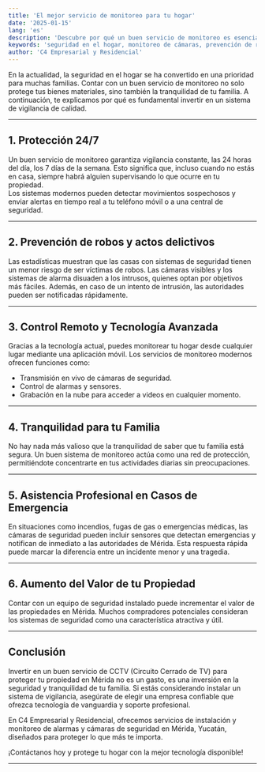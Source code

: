 ```yaml
---
title: 'El mejor servicio de monitoreo para tu hogar'
date: '2025-01-15'
lang: 'es'
description: 'Descubre por qué un buen servicio de monitoreo es esencial para proteger tu hogar y garantizar la seguridad de tu familia.'
keywords: 'seguridad en el hogar, monitoreo de cámaras, prevención de robos, tecnología de vigilancia, tranquilidad familiar, asistencia en emergencias, valor de la propiedad'
author: 'C4 Empresarial y Residencial'
---
```


En la actualidad, la seguridad en el hogar se ha convertido en una prioridad para muchas familias. Contar con un buen servicio de monitoreo no solo protege tus bienes materiales, sino también la tranquilidad de tu familia. A continuación, te explicamos por qué es fundamental invertir en un sistema de vigilancia de calidad.

---

## 1. **Protección 24/7**

Un buen servicio de monitoreo garantiza vigilancia constante, las 24 horas del día, los 7 días de la semana. Esto significa que, incluso cuando no estás en casa, siempre habrá alguien supervisando lo que ocurre en tu propiedad.  
Los sistemas modernos pueden detectar movimientos sospechosos y enviar alertas en tiempo real a tu teléfono móvil o a una central de seguridad.

---

## 2. **Prevención de robos y actos delictivos**

Las estadísticas muestran que las casas con sistemas de seguridad tienen un menor riesgo de ser víctimas de robos. Las cámaras visibles y los sistemas de alarma disuaden a los intrusos, quienes optan por objetivos más fáciles. Además, en caso de un intento de intrusión, las autoridades pueden ser notificadas rápidamente.

---

## 3. **Control Remoto y Tecnología Avanzada**

Gracias a la tecnología actual, puedes monitorear tu hogar desde cualquier lugar mediante una aplicación móvil.
Los servicios de monitoreo modernos ofrecen funciones como:  
- Transmisión en vivo de cámaras de seguridad.  
- Control de alarmas y sensores.  
- Grabación en la nube para acceder a videos en cualquier momento.

---

## 4. **Tranquilidad para tu Familia**

No hay nada más valioso que la tranquilidad de saber que tu familia está segura. Un buen sistema de monitoreo actúa como una red de protección, permitiéndote concentrarte en tus actividades diarias sin preocupaciones.

---

## 5. **Asistencia Profesional en Casos de Emergencia**

En situaciones como incendios, fugas de gas o emergencias médicas, las cámaras de seguridad pueden incluir sensores que detectan emergencias y notifican de inmediato a las autoridades de Mérida.
Esta respuesta rápida puede marcar la diferencia entre un incidente menor y una tragedia.

---

## 6. **Aumento del Valor de tu Propiedad**

Contar con un equipo de seguridad instalado puede incrementar el valor de las propiedades en Mérida. Muchos compradores potenciales consideran los sistemas de seguridad como una característica atractiva y útil.

---

## Conclusión

Invertir en un buen servicio de CCTV (Circuito Cerrado de TV) para proteger tu propiedad en Mérida no es un gasto, es una inversión en la seguridad y tranquilidad de tu familia. Si estás considerando instalar un sistema de vigilancia, asegúrate de elegir una empresa confiable que ofrezca tecnología de vanguardia y soporte profesional.

En C4 Empresarial y Residencial, ofrecemos servicios de instalación y monitoreo de alarmas y cámaras de seguridad en Mérida, Yucatán, diseñados para proteger lo que más te importa.

¡Contáctanos hoy y protege tu hogar con la mejor tecnología disponible!

---
